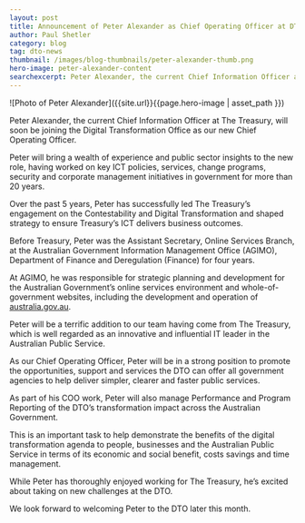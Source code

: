 ```yaml
---
layout: post
title: Announcement of Peter Alexander as Chief Operating Officer at DTO
author: Paul Shetler
category: blog
tag: dto-news
thumbnail: /images/blog-thumbnails/peter-alexander-thumb.png
hero-image: peter-alexander-content
searchexcerpt: Peter Alexander, the current Chief Information Officer at The Treasury, will soon be joining the Digital Transformation Office as our new Chief Operating Officer.
---
```


![Photo of Peter Alexander]({{site.url}}{{page.hero-image | asset_path }})

<div class="abstract" markdown="1">

Peter Alexander, the current Chief Information Officer at The Treasury, will soon be joining the Digital Transformation Office as our new Chief Operating Officer.

</div>

Peter will bring a wealth of experience and public sector insights to the new role, having worked on key ICT policies, services, change programs, security and corporate management initiatives in government for more than 20 years.

Over the past 5 years, Peter has successfully led The Treasury’s engagement on the Contestability and Digital Transformation and shaped strategy to ensure Treasury’s ICT delivers business outcomes.

Before Treasury, Peter was the Assistant Secretary, Online Services Branch, at the Australian Government Information Management Office (AGIMO), Department of Finance and Deregulation (Finance) for four years.

At AGIMO, he was responsible for strategic planning and development for the Australian Government’s online services environment and whole-of-government websites, including the development and operation of [australia.gov.au](http://www.australia.gov.au).

Peter will be a terrific addition to our team having come from The Treasury, which is well regarded as an innovative and influential IT leader in the Australian Public Service.

As our Chief Operating Officer, Peter will be in a strong position to promote the opportunities, support and services the DTO can offer all government agencies to help deliver simpler, clearer and faster public services.

As part of his COO work, Peter will also manage Performance and Program Reporting of the DTO’s transformation impact across the Australian Government.

This is an important task to help demonstrate the benefits of the digital transformation agenda to people, businesses and the Australian Public Service in terms of its economic and social benefit, costs savings and time management.

While Peter has thoroughly enjoyed working for The Treasury, he’s excited about taking on new challenges at the DTO.

We look forward to welcoming Peter to the DTO later this month.
